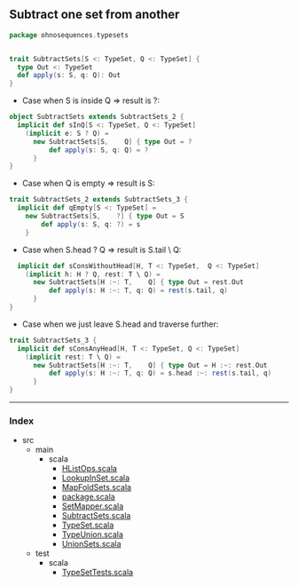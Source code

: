 ## Subtract one set from another

```scala
package ohnosequences.typesets


trait SubtractSets[S <: TypeSet, Q <: TypeSet] {
  type Out <: TypeSet
  def apply(s: S, q: Q): Out
}
```

* Case when S is inside Q => result is ?:

```scala
object SubtractSets extends SubtractSets_2 {
  implicit def sInQ[S <: TypeSet, Q <: TypeSet]
    (implicit e: S ? Q) = 
      new SubtractSets[S,    Q] { type Out = ?
          def apply(s: S, q: Q) = ?
      }
}
```

* Case when Q is empty => result is S:

```scala
trait SubtractSets_2 extends SubtractSets_3 {
  implicit def qEmpty[S <: TypeSet] = 
    new SubtractSets[S,    ?] { type Out = S
        def apply(s: S, q: ?) = s
    }
```

* Case when S.head ? Q => result is S.tail \ Q:

```scala
  implicit def sConsWithoutHead[H, T <: TypeSet,  Q <: TypeSet] 
    (implicit h: H ? Q, rest: T \ Q) = 
      new SubtractSets[H :~: T,    Q] { type Out = rest.Out
          def apply(s: H :~: T, q: Q) = rest(s.tail, q)
      }
}
```

* Case when we just leave S.head and traverse further:

```scala
trait SubtractSets_3 {
  implicit def sConsAnyHead[H, T <: TypeSet, Q <: TypeSet] 
    (implicit rest: T \ Q) =
      new SubtractSets[H :~: T,    Q] { type Out = H :~: rest.Out
          def apply(s: H :~: T, q: Q) = s.head :~: rest(s.tail, q)
      }
}

```


------

### Index

+ src
  + main
    + scala
      + [HListOps.scala][main/scala/HListOps.scala]
      + [LookupInSet.scala][main/scala/LookupInSet.scala]
      + [MapFoldSets.scala][main/scala/MapFoldSets.scala]
      + [package.scala][main/scala/package.scala]
      + [SetMapper.scala][main/scala/SetMapper.scala]
      + [SubtractSets.scala][main/scala/SubtractSets.scala]
      + [TypeSet.scala][main/scala/TypeSet.scala]
      + [TypeUnion.scala][main/scala/TypeUnion.scala]
      + [UnionSets.scala][main/scala/UnionSets.scala]
  + test
    + scala
      + [TypeSetTests.scala][test/scala/TypeSetTests.scala]

[main/scala/HListOps.scala]: HListOps.scala.md
[main/scala/LookupInSet.scala]: LookupInSet.scala.md
[main/scala/MapFoldSets.scala]: MapFoldSets.scala.md
[main/scala/package.scala]: package.scala.md
[main/scala/SetMapper.scala]: SetMapper.scala.md
[main/scala/SubtractSets.scala]: SubtractSets.scala.md
[main/scala/TypeSet.scala]: TypeSet.scala.md
[main/scala/TypeUnion.scala]: TypeUnion.scala.md
[main/scala/UnionSets.scala]: UnionSets.scala.md
[test/scala/TypeSetTests.scala]: ../../test/scala/TypeSetTests.scala.md